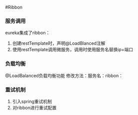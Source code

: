 #Ribbon
### 服务调用
eureka集成了ribbon：
1. 创建restTemplate时，声明@LoadBlanced注解
2. 使用restTemplate调用微服务，调用时使用服务名替换ip+端口

### 负载均衡
@LoadBalanced负载均衡功能
修改方法：服务名：ribbon：

### 重试机制
1. 引入spring重试机制
2. 对ribbon进行重试配置
